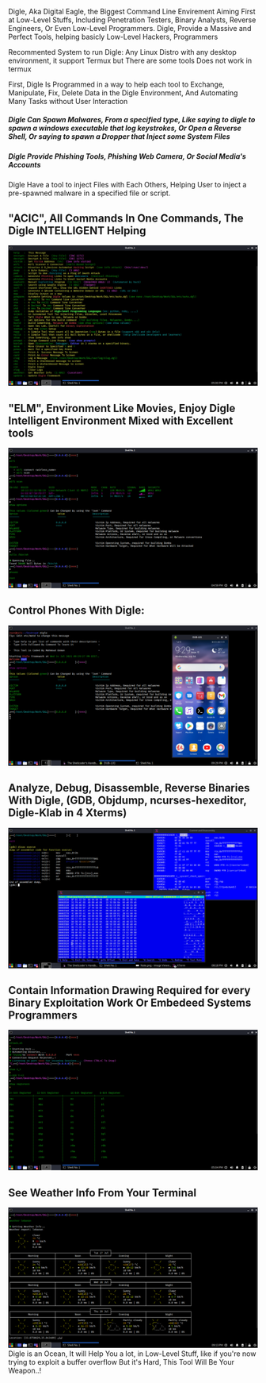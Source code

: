 Digle, Aka Digital Eagle, the Biggest Command Line Envirement Aiming First at Low-Level Stuffs, Including Penetration Testers, Binary Analysts, Reverse Engineers, Or Even Low-Level Programmers.
Digle, Provide a Massive and Perfect Tools, helping basicly Low-Level Hackers, Programmers

Recommented System to run Digle: Any Linux Distro with any desktop environment, it support Termux but There are some tools Does not work in termux

First, Digle Is Programmed in a way to help each tool to Exchange, Manipulate, Fix, Delete Data in the Digle Environment, And Automating Many Tasks without User Interaction

<h5>Digle Can Spawn Malwares, From a specified type, Like saying to digle to spawn a windows executable that log keystrokes, Or Open a Reverse Shell, Or saying to spawn a Dropper that Inject some System Files</h5>

<h5>Digle Provide Phishing Tools, Phishing Web Camera, Or Social Media's Accounts</h5>

Digle Have a tool to inject Files with Each Others, Helping User to inject a pre-spawned malware in a specified file or script.
<h2> "ACIC", All Commands In One Commands, The Digle INTELLIGENT Helping </h2>
<img src=media/sct/5.png>
<h2> "ELM", Environment Like Movies, Enjoy Digle Intelligent Environment Mixed with Excellent tools</h2>
<img src=media/sct/3.png>
<h2> Control Phones With Digle: </h2>

<img src=media/sct/1.png>

<h2> Analyze, Debug, Disassemble, Reverse Binaries With Digle, (GDB, Objdump, ncurses-hexeditor, Digle-Klab in 4 Xterms)</h2>
<img src=media/sct/2.png>
<h2>Contain Information Drawing Required for every Binary Exploitation Work Or Embedeed Systems Programmers</h2> 
<img src=media/sct/6.png>
<h2>See Weather Info From Your Terminal</h2>
<img src=media/sct/7.png>
Digle is an Ocean, It will Help You a lot, in Low-Level Stuff, like if you're now trying to exploit a buffer overflow But it's Hard, This Tool Will Be Your Weapon..!
